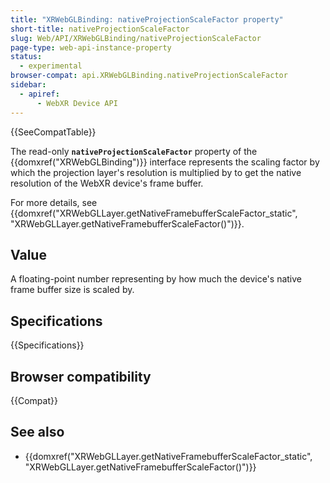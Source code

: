 ```yaml
---
title: "XRWebGLBinding: nativeProjectionScaleFactor property"
short-title: nativeProjectionScaleFactor
slug: Web/API/XRWebGLBinding/nativeProjectionScaleFactor
page-type: web-api-instance-property
status:
  - experimental
browser-compat: api.XRWebGLBinding.nativeProjectionScaleFactor
sidebar:
  - apiref:
      - WebXR Device API
---
```


{{SeeCompatTable}}

The read-only **`nativeProjectionScaleFactor`** property of the {{domxref("XRWebGLBinding")}} interface represents the scaling factor by which the projection layer's resolution is multiplied by to get the native resolution of the WebXR device's frame buffer.

For more details, see {{domxref("XRWebGLLayer.getNativeFramebufferScaleFactor_static", "XRWebGLLayer.getNativeFramebufferScaleFactor()")}}.

## Value

A floating-point number representing by how much the device's native frame buffer size is scaled by.

## Specifications

{{Specifications}}

## Browser compatibility

{{Compat}}

## See also

- {{domxref("XRWebGLLayer.getNativeFramebufferScaleFactor_static", "XRWebGLLayer.getNativeFramebufferScaleFactor()")}}
